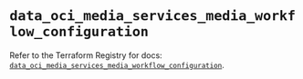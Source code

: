 # `data_oci_media_services_media_workflow_configuration`

Refer to the Terraform Registry for docs: [`data_oci_media_services_media_workflow_configuration`](https://registry.terraform.io/providers/oracle/oci/6.18.0/docs/data-sources/media_services_media_workflow_configuration).
